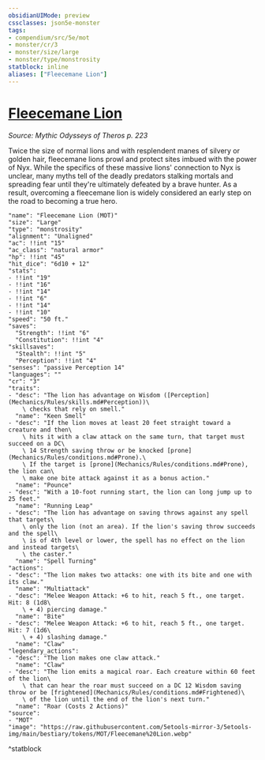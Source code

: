 ```yaml
---
obsidianUIMode: preview
cssclasses: json5e-monster
tags:
- compendium/src/5e/mot
- monster/cr/3
- monster/size/large
- monster/type/monstrosity
statblock: inline
aliases: ["Fleecemane Lion"]
---
```

# [Fleecemane Lion](Mechanics\bestiary\monstrosity/fleecemane-lion-mot.md)
*Source: Mythic Odysseys of Theros p. 223*  

Twice the size of normal lions and with resplendent manes of silvery or golden hair, fleecemane lions prowl and protect sites imbued with the power of Nyx. While the specifics of these massive lions' connection to Nyx is unclear, many myths tell of the deadly predators stalking mortals and spreading fear until they're ultimately defeated by a brave hunter. As a result, overcoming a fleecemane lion is widely considered an early step on the road to becoming a true hero.

```statblock
"name": "Fleecemane Lion (MOT)"
"size": "Large"
"type": "monstrosity"
"alignment": "Unaligned"
"ac": !!int "15"
"ac_class": "natural armor"
"hp": !!int "45"
"hit_dice": "6d10 + 12"
"stats":
- !!int "19"
- !!int "16"
- !!int "14"
- !!int "6"
- !!int "14"
- !!int "10"
"speed": "50 ft."
"saves":
  "Strength": !!int "6"
  "Constitution": !!int "4"
"skillsaves":
  "Stealth": !!int "5"
  "Perception": !!int "4"
"senses": "passive Perception 14"
"languages": ""
"cr": "3"
"traits":
- "desc": "The lion has advantage on Wisdom ([Perception](Mechanics/Rules/skills.md#Perception))\
    \ checks that rely on smell."
  "name": "Keen Smell"
- "desc": "If the lion moves at least 20 feet straight toward a creature and then\
    \ hits it with a claw attack on the same turn, that target must succeed on a DC\
    \ 14 Strength saving throw or be knocked [prone](Mechanics/Rules/conditions.md#Prone).\
    \ If the target is [prone](Mechanics/Rules/conditions.md#Prone), the lion can\
    \ make one bite attack against it as a bonus action."
  "name": "Pounce"
- "desc": "With a 10-foot running start, the lion can long jump up to 25 feet."
  "name": "Running Leap"
- "desc": "The lion has advantage on saving throws against any spell that targets\
    \ only the lion (not an area). If the lion's saving throw succeeds and the spell\
    \ is of 4th level or lower, the spell has no effect on the lion and instead targets\
    \ the caster."
  "name": "Spell Turning"
"actions":
- "desc": "The lion makes two attacks: one with its bite and one with its claw."
  "name": "Multiattack"
- "desc": "Melee Weapon Attack: +6 to hit, reach 5 ft., one target. Hit: 8 (1d8\
    \ + 4) piercing damage."
  "name": "Bite"
- "desc": "Melee Weapon Attack: +6 to hit, reach 5 ft., one target. Hit: 7 (1d6\
    \ + 4) slashing damage."
  "name": "Claw"
"legendary_actions":
- "desc": "The lion makes one claw attack."
  "name": "Claw"
- "desc": "The lion emits a magical roar. Each creature within 60 feet of the lion\
    \ that can hear the roar must succeed on a DC 12 Wisdom saving throw or be [frightened](Mechanics/Rules/conditions.md#Frightened)\
    \ of the lion until the end of the lion's next turn."
  "name": "Roar (Costs 2 Actions)"
"source":
- "MOT"
"image": "https://raw.githubusercontent.com/5etools-mirror-3/5etools-img/main/bestiary/tokens/MOT/Fleecemane%20Lion.webp"
```
^statblock